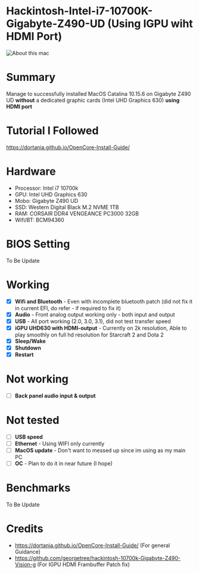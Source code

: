 # Hackintosh-Intel-i7-10700K-Gigabyte-Z490-UD (Using IGPU wiht HDMI Port)

![About this mac](/img/Screenshot2020-08-20at2.35.25AM.png)

# Summary
Manage to successfully installed MacOS Catalina 10.15.6 on Gigabyte Z490 UD **without** a dedicated graphic cards (Intel UHD Graphics 630) **using HDMI port**

# Tutorial I Followed
https://dortania.github.io/OpenCore-Install-Guide/

# Hardware
- Processor: Intel i7 10700k
- GPU: Intel UHD Graphics 630
- Mobo: Gigabyte Z490 UD
- SSD: Western Digital Black M.2 NVME 1TB
- RAM: CORSAIR DDR4 VENGEANCE PC3000 32GB 
- Wifi/BT: BCM94360

# BIOS Setting
To Be Update

# Working
- [x] **Wifi and Bluetooth** - Even with incomplete bluetooth patch (did not fix it in current EFI, do refer -  if required to fix it)
- [x] **Audio** - Front analog output working only - both input and output
- [x] **USB** - All port working (2.0, 3.0, 3.1), did not test transfer speed
- [x] **iGPU UHD630 with HDMI-output** - Currently on 2k resolution, Able to play smoothly on full hd resolution for Starcraft 2 and Dota 2
- [x] **Sleep/Wake**
- [x] **Shutdown**
- [x] **Restart**

# Not working
- [ ] **Back panel audio input & output**

# Not tested
- [ ] **USB speed**
- [ ] **Ethernet** - Using WIFI only currently
- [ ] **MacOS update** - Don't want to messed up since im using as my main PC
- [ ] **OC** - Plan to do it in near future (I hope)

# Benchmarks
To Be Update

# Credits
- https://dortania.github.io/OpenCore-Install-Guide/ (For general Guidance)
- https://github.com/georgetree/hackintosh-10700k-Gigabyte-Z490-Vision-g (For IGPU HDMI Frambuffer Patch fix)

